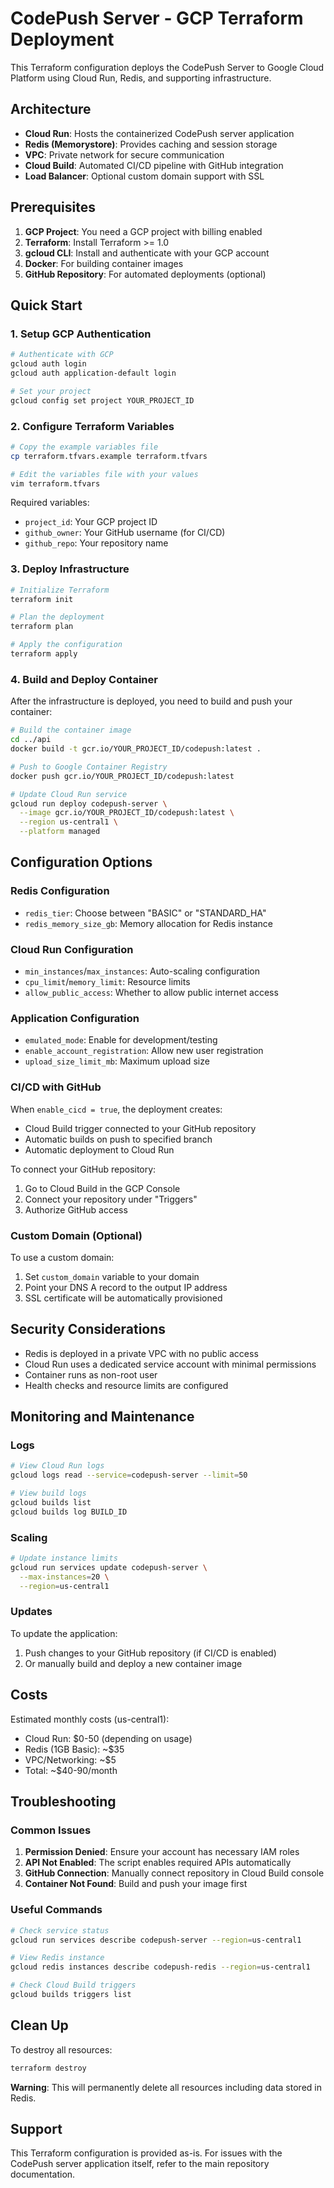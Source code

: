 # CodePush Server - GCP Terraform Deployment

This Terraform configuration deploys the CodePush Server to Google Cloud Platform using Cloud Run, Redis, and supporting infrastructure.

## Architecture

- **Cloud Run**: Hosts the containerized CodePush server application
- **Redis (Memorystore)**: Provides caching and session storage
- **VPC**: Private network for secure communication
- **Cloud Build**: Automated CI/CD pipeline with GitHub integration
- **Load Balancer**: Optional custom domain support with SSL

## Prerequisites

1. **GCP Project**: You need a GCP project with billing enabled
2. **Terraform**: Install Terraform >= 1.0
3. **gcloud CLI**: Install and authenticate with your GCP account
4. **Docker**: For building container images
5. **GitHub Repository**: For automated deployments (optional)

## Quick Start

### 1. Setup GCP Authentication

```bash
# Authenticate with GCP
gcloud auth login
gcloud auth application-default login

# Set your project
gcloud config set project YOUR_PROJECT_ID
```

### 2. Configure Terraform Variables

```bash
# Copy the example variables file
cp terraform.tfvars.example terraform.tfvars

# Edit the variables file with your values
vim terraform.tfvars
```

Required variables:
- `project_id`: Your GCP project ID
- `github_owner`: Your GitHub username (for CI/CD)
- `github_repo`: Your repository name

### 3. Deploy Infrastructure

```bash
# Initialize Terraform
terraform init

# Plan the deployment
terraform plan

# Apply the configuration
terraform apply
```

### 4. Build and Deploy Container

After the infrastructure is deployed, you need to build and push your container:

```bash
# Build the container image
cd ../api
docker build -t gcr.io/YOUR_PROJECT_ID/codepush:latest .

# Push to Google Container Registry
docker push gcr.io/YOUR_PROJECT_ID/codepush:latest

# Update Cloud Run service
gcloud run deploy codepush-server \
  --image gcr.io/YOUR_PROJECT_ID/codepush:latest \
  --region us-central1 \
  --platform managed
```

## Configuration Options

### Redis Configuration

- `redis_tier`: Choose between "BASIC" or "STANDARD_HA"
- `redis_memory_size_gb`: Memory allocation for Redis instance

### Cloud Run Configuration

- `min_instances`/`max_instances`: Auto-scaling configuration
- `cpu_limit`/`memory_limit`: Resource limits
- `allow_public_access`: Whether to allow public internet access

### Application Configuration

- `emulated_mode`: Enable for development/testing
- `enable_account_registration`: Allow new user registration
- `upload_size_limit_mb`: Maximum upload size

### CI/CD with GitHub

When `enable_cicd = true`, the deployment creates:
- Cloud Build trigger connected to your GitHub repository
- Automatic builds on push to specified branch
- Automatic deployment to Cloud Run

To connect your GitHub repository:
1. Go to Cloud Build in the GCP Console
2. Connect your repository under "Triggers"
3. Authorize GitHub access

### Custom Domain (Optional)

To use a custom domain:
1. Set `custom_domain` variable to your domain
2. Point your DNS A record to the output IP address
3. SSL certificate will be automatically provisioned

## Security Considerations

- Redis is deployed in a private VPC with no public access
- Cloud Run uses a dedicated service account with minimal permissions
- Container runs as non-root user
- Health checks and resource limits are configured

## Monitoring and Maintenance

### Logs
```bash
# View Cloud Run logs
gcloud logs read --service=codepush-server --limit=50

# View build logs
gcloud builds list
gcloud builds log BUILD_ID
```

### Scaling
```bash
# Update instance limits
gcloud run services update codepush-server \
  --max-instances=20 \
  --region=us-central1
```

### Updates
To update the application:
1. Push changes to your GitHub repository (if CI/CD is enabled)
2. Or manually build and deploy a new container image

## Costs

Estimated monthly costs (us-central1):
- Cloud Run: $0-50 (depending on usage)
- Redis (1GB Basic): ~$35
- VPC/Networking: ~$5
- Total: ~$40-90/month

## Troubleshooting

### Common Issues

1. **Permission Denied**: Ensure your account has necessary IAM roles
2. **API Not Enabled**: The script enables required APIs automatically
3. **GitHub Connection**: Manually connect repository in Cloud Build console
4. **Container Not Found**: Build and push your image first

### Useful Commands

```bash
# Check service status
gcloud run services describe codepush-server --region=us-central1

# View Redis instance
gcloud redis instances describe codepush-redis --region=us-central1

# Check Cloud Build triggers
gcloud builds triggers list
```

## Clean Up

To destroy all resources:

```bash
terraform destroy
```

**Warning**: This will permanently delete all resources including data stored in Redis.

## Support

This Terraform configuration is provided as-is. For issues with the CodePush server application itself, refer to the main repository documentation.